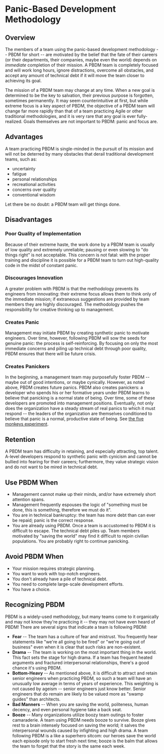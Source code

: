 # Panic-Based Development Methodology

## Overview

The members of a team using the panic-based development methodology -- PBDM for
short -- are motivated by the belief that the fate of their careers (or their
departments, their companies, maybe even the world) depends on _immediate_
completion of their mission.  A PBDM team is completely focused and will work
long hours, ignore distractions, overcome all obstacles, and accept any amount
of technical debt if it will move the team closer to achieving its goal.

The mission of a PBDM team may change at any time.  When a new goal is
determined to be the key to salvation, their previous purpose is forgotten,
sometimes permanently.  It may seem counterintuitive at first, but while
extreme focus is a key aspect of PBDM, the objective of a PBDM team will change
far more rapidly than that of a team practicing Agile or other traditional
methodologies, and it is very rare that any goal is ever fully-realized.  Goals
themselves are not important to PBDM: panic and focus are.

## Advantages

A team practicing PBDM is single-minded in the pursuit of its mission and will
not be deterred by many obstacles that derail traditional development teams,
such as:

- uncertainty
- fatigue
- personal relationships
- recreational activities
- concerns over quality
- conventional wisdom

Let there be no doubt: a PBDM team will get things done.

## Disadvantages

### Poor Quality of Implementation

Because of their extreme haste, the work done by a PBDM team is usually of low
quality and extremely unreliable; pausing or even slowing to "do things right"
is not acceptable.  This concern is not fatal: with the proper training and
discipline it is possible for a PBDM team to turn out high-quality code in the
midst of constant panic.

### Discourages Innovation

A greater problem with PBDM is that the methodology prevents its engineers from
innovating: their extreme focus allows them to think only of the immediate
mission; if extraneous suggestions are provided by team members they are highly
discouraged.  The methodology pushes the responsibility for creative thinking
up to management.

### Creates Panic

Management may initiate PBDM by creating synthetic panic to motivate engineers.
Over time, however, following PBDM will sow the seeds for genuine panic: the
process is self-reinforcing.  By focusing on only the most immediate concerns
and piling up technical debt through poor quality, PBDM ensures that there will
be future crisis.

### Creates Panickers

In the beginning, a management team may purposefully foster PBDM -- maybe out
of good intentions, or maybe cynically.  However, as noted above, PBDM creates
future panics.  PBDM also creates panickers: a developer who spends his or
her formative years under PBDM learns to believe that panicking is a normal
state of being.  Over time, some of these developers are promoted into
management positions.  Eventually, not only does the organization have a steady
stream of real panics to which it must respond -- the leaders of the
organization are themselves conditioned to believe that panic is a normal,
productive state of being. See [the five monkeys experiment](http://johnstepper.com/2013/10/26/the-five-monkeys-experiment-with-a-new-lesson/).

## Retention

A PBDM team has difficulty in retaining, and especially attracting, top talent.
A-level developers respond to synthetic panic with cynicism and cannot be
bullied into fearing for their careers; furthermore, they value strategic
vision and do not want to be mired in technical debt.

## Use PBDM When

- Management cannot make up their minds, and/or have extremely short attention
  spans.
- Management frequently espouses the logic of "something must be done,
  this is something, therefore we must do it".
- You are in technical bankruptcy: the team has more debt than can ever be
  repaid; panic is the correct response.
- You are already using PBDM.  Once a team is accustomed to PBDM it is
  difficult to escape.  The technical debt piles up.  Team members motivated by
  "saving the world" may find it difficult to rejoin civilian populations.  You
  are probably right to continue panicking.

## Avoid PBDM When

- Your mission requires strategic planning.
- You want to work with top-notch engineers.
- You don't already have a pile of technical debt.
- You need to complete large-scale development efforts.
- You have a choice.

## Recognizing PBDM

PBDM is a widely-used methodology, but many teams come to it organically and
may not know they're practicing it -- they may not have even heard of PBDM!
There are several signs that indicate a team is following PBDM:

- __Fear__ -- The team has a culture of fear and mistrust.  You frequently hear
  statements like "we're all going to be fired" or "we're going out of
  business" even when it is clear that such risks are non-existent.
- __Drama__ -- The team is working on the most important thing in the world.
  This fact sets the stage for high drama.  If a team has frequent heated
  arguments and fractured interpersonal relationships, there's a good chance
  it's using PBDM.
- __Bottom-Heavy__ -- As mentioned above, it is difficult to attract and retain
  senior engineers when practicing PBDM, so such a team will have an unusually
  low average in terms of years of experience.  This weighting is not caused by
  ageism -- senior engineers just know better.  Senior engineers that do remain
  are likely to be valued more as "swamp guides" than architects.
- __Bad Manners__ -- When you are saving the world, politeness, human decency,
  and even personal hygiene take a back seat.
- __Booze__ -- Many organizations utilize boozy team outings to foster
  camaraderie.  A team using PBDM needs booze to survive.  Booze gives rest to
  a brain intensely focused on saving the world; it salves the interpersonal
  wounds caused by infighting and high drama.  A team following PBDM is a
  like a superhero sitcom: our heroes save the world each episode only to start
  fresh next time; booze is the balm that allows the team to forget that
  the story is the same each week.
